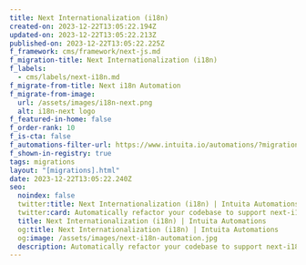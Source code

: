 ```yaml
---
title: Next Internationalization (i18n)
created-on: 2023-12-22T13:05:22.194Z
updated-on: 2023-12-22T13:05:22.213Z
published-on: 2023-12-22T13:05:22.225Z
f_framework: cms/framework/next-js.md
f_migration-title: Next Internationalization (i18n)
f_labels:
  - cms/labels/next-i18n.md
f_migrate-from-title: Next i18n Automation
f_migrate-from-image:
  url: /assets/images/i18n-next.png
  alt: i18n-next logo
f_featured-in-home: false
f_order-rank: 10
f_is-cta: false
f_automations-filter-url: https://www.intuita.io/automations/?migration=Next+Internationalization+(i18n)
f_shown-in-registry: true
tags: migrations
layout: "[migrations].html"
date: 2023-12-22T13:05:22.240Z
seo:
  noindex: false
  twitter:title: Next Internationalization (i18n) | Intuita Automations
  twitter:card: Automatically refactor your codebase to support next-i18n with Intuita.
  title: Next Internationalization (i18n) | Intuita Automations
  og:title: Next Internationalization (i18n) | Intuita Automations
  og:image: /assets/images/next-i18n-automation.jpg
  description: Automatically refactor your codebase to support next-i18n with Intuita.
---
```

